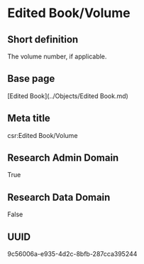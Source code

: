 # Edited Book/Volume
## Short definition
The volume number, if applicable.
## Base page
[Edited Book](../Objects/Edited Book.md)
## Meta title
csr:Edited Book/Volume
## Research Admin Domain
True
## Research Data Domain
False
## UUID
9c56006a-e935-4d2c-8bfb-287cca395244
